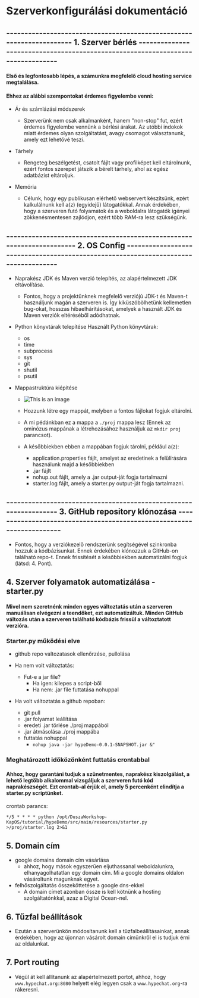 # Szerverkonfigurálási dokumentáció

## --------------------------------------------------------------------- 1. Szerver bérlés -------------------------------------------------------------------------------

#### Első és legfontosabb lépés, a számunkra megfelelő cloud hosting service megtalálása. 
#### Ehhez az alábbi szempontokat érdemes figyelembe venni:

  * Ár és számlázási módszerek
    - Szerverünk nem csak alkalmanként, hanem "non-stop" fut, ezért érdemes figyelembe vennünk a bérlési árakat. Az utóbbi indokok miatt érdemes olyan szolgáltatást, avagy csomagot választanunk, amely ezt lehetővé teszi.

  * Tárhely
    - Rengeteg beszélgetést, csatolt fájlt vagy profilképet kell eltárolnunk, ezért fontos szerepet játszik a bérelt tárhely, ahol az egész adatbázist eltároljuk.
  
  * Memória
    - Célunk, hogy egy publikusan elérhető webservert készítsünk, ezért kalkulálnunk kell a(z) (egyidejű) látogatókkal. Annak érdekében, hogy a szerveren futó folyamatok és a weboldalra látogatók igényei zökkenésmentesen zajlódjon, ezért több RAM-ra lesz szükségünk.



## ---------------------------------------------------------------------- 2. OS Config -----------------------------------------------------------------------------------

* Naprakész JDK és Maven verzió telepítés, az alapértelmezett JDK eltávolítása.
  - Fontos, hogy a projektünknek megfelelő verziójú JDK-t és Maven-t használjunk magán a szerveren is. Így kiküszöbölhetünk kellemetlen bug-okat, hosszas hibaelhárításokat, amelyek a használt JDK és Maven verziók eltéréséből adódhatnak.

* Python könyvtárak telepítése
   Használt Python könyvtárak: 
    - os
    - time
    - subprocess
    - sys
    - git
    - shutil
    - psutil

* Mappastruktúra kiépítése
  - ![This is an image](../DuszaWorkshop-KapOS/Dokumentumok/Képek/proj.png)

  - Hozzunk létre egy mappát, melyben a fontos fájlokat fogjuk eltárolni.
  - A mi pédánkban ez a mappa a ```./proj``` mappa lesz (Ennek az ominózus mappának a létrehozásához használjuk az ```mkdir proj``` parancsot).

  - A későbbiekben ebben a mappában fogjuk tárolni, például a(z):
    - application.properties fájlt, amelyet az eredetinek a felülírására használunk majd a későbbiekben
    - .jar fájlt
    - nohup.out fájlt, amely a .jar output-ját fogja tartalmazni
    - starter.log fájlt, amely a starter.py output-ját fogja tartalmazni.



## ----------------------------------------------------------------- 3. GitHub repository klónozása ----------------------------------------------------------------------

 - Fontos, hogy a verziókezelő rendszerünk segítségével szinkronba hozzuk a kódbázisunkat. Ennek érdekében klónozzuk a GitHub-on található repo-t. Ennek frissítését a későbbiekben automatizálni fogjuk (látsd: 4. Pont).

## 4. Szerver folyamatok automatizálása - starter.py

#### Mivel nem szeretnénk minden egyes változtatás után a szerveren manuálisan elvégezni a teendőket, ezt automatizáltuk. Minden GitHub változás után a szerveren található kódbázis frissül a változtatott verzióra.

### Starter.py működési elve

* github repo valtozatasok ellenőrzése, pullolása

* Ha nem volt változtatás:
  - Fut-e a jar file? 
    - Ha igen: kilepes a script-ből
    - Ha nem: .jar file futtatása nohuppal
* Ha volt változtatás a github repoban:
  - git pull
  - .jar folyamat leállítása
  - eredeti .jar törlése ./proj mappából
  - .jar átmásolása ./proj mappába
  - futtatás nohuppal
    - ```nohup java -jar hypeDemo-0.0.1-SNAPSHOT.jar &"```
### Meghatározott időközönként futtatás crontabbal
#### Ahhoz, hogy garantáni tudjuk a szünetmentes, naprakész kiszolgálást, a lehető legtöbb alkalommal vizsgáljuk a szerveren futó kód naprakészségét. Ezt crontab-al érjük el, amely 5 percenként elindítja a starter.py scriptünket.

crontab parancs:

```*/5 * * * * python /opt/DuszaWorkshop-KapOS/tutorial/hypeDemo/src/main/resources/starter.py >/proj/starter.log 2>&1```

## 5. Domain cím
* google domains domain cím vásárlása
  - ahhoz, hogy mások egyszerűen eljuthassanal weboldalunkra, elhanyagolhatatlan egy domain cím. Mi a google domains oldalon vásároltunk magunknak egyet.
* felhőszolgáltatás összeköttetése a google dns-ekkel
  - A domain címet azonban össze is kell kötnünk a hosting szolgáltatónkkal, azaz a Digital Ocean-nel.

## 6. Tűzfal beállítások 
* Ezután a szerverünkön módosítanunk kell a tűzfalbeállításainkat, annak érdekében, hogy az újonnan vásárolt domain címünkről el is tudjuk érni az oldalunkat.
## 7. Port routing
* Végül át kell állítanunk az alapértelmezett portot, ahhoz, hogy ```www.hypechat.org:8080``` helyett elég legyen csak a ```www.hypechat.org```-ra rákeresni.